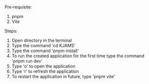 Pre-requisite: 
1. pnpm
2. Vite

Steps:
1. Open directory in the terminal
2. Type the command 'cd KJAMS'
3. Type the command 'pnpm install'
4. To run the created application for the first time type the command 'pnpm run dev'
5. Type 'o' to open the application
6. Type 'r' to refresh the application
7. To restart the application in future, type 'pnpm vite'
